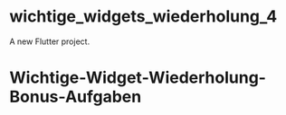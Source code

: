 # wichtige_widgets_wiederholung_4

A new Flutter project.
# Wichtige-Widget-Wiederholung-Bonus-Aufgaben

